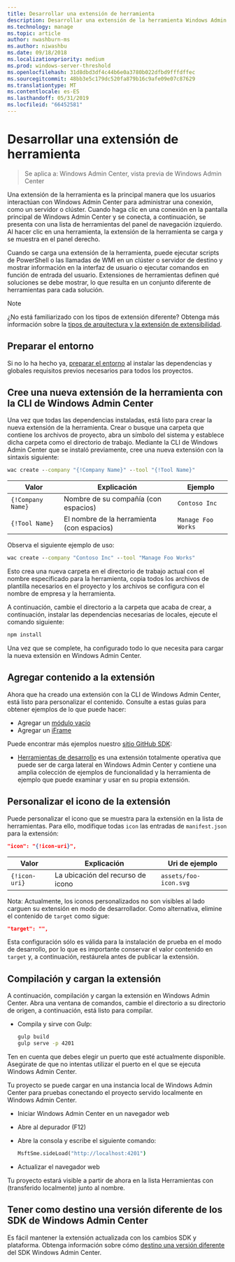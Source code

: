 ```yaml
---
title: Desarrollar una extensión de herramienta
description: Desarrollar una extensión de la herramienta Windows Admin Center SDK (proyecto Honolulu)
ms.technology: manage
ms.topic: article
author: nwashburn-ms
ms.author: niwashbu
ms.date: 09/18/2018
ms.localizationpriority: medium
ms.prod: windows-server-threshold
ms.openlocfilehash: 31d8dbd3df4c44b6e0a3780b022dfbd9fffdffec
ms.sourcegitcommit: 48bb3e5c179dc520fa879b16c9afe09e07c87629
ms.translationtype: MT
ms.contentlocale: es-ES
ms.lasthandoff: 05/31/2019
ms.locfileid: "66452581"
---
```

# <a name="develop-a-tool-extension"></a>Desarrollar una extensión de herramienta

>Se aplica a: Windows Admin Center, vista previa de Windows Admin Center

Una extensión de la herramienta es la principal manera que los usuarios interactúan con Windows Admin Center para administrar una conexión, como un servidor o clúster. Cuando haga clic en una conexión en la pantalla principal de Windows Admin Center y se conecta, a continuación, se presenta con una lista de herramientas del panel de navegación izquierdo. Al hacer clic en una herramienta, la extensión de la herramienta se carga y se muestra en el panel derecho.

Cuando se carga una extensión de la herramienta, puede ejecutar scripts de PowerShell o las llamadas de WMI en un clúster o servidor de destino y mostrar información en la interfaz de usuario o ejecutar comandos en función de entrada del usuario. Extensiones de herramientas definen qué soluciones se debe mostrar, lo que resulta en un conjunto diferente de herramientas para cada solución.

> [!NOTE]
> ¿No está familiarizado con los tipos de extensión diferente? Obtenga más información sobre la [tipos de arquitectura y la extensión de extensibilidad](understand-extensions.md).

## <a name="prepare-your-environment"></a>Preparar el entorno

Si no lo ha hecho ya, [preparar el entorno](prepare-development-environment.md) al instalar las dependencias y globales requisitos previos necesarios para todos los proyectos.

## <a name="create-a-new-tool-extension-with-the-windows-admin-center-cli"></a>Cree una nueva extensión de la herramienta con la CLI de Windows Admin Center ##

Una vez que todas las dependencias instaladas, está listo para crear la nueva extensión de la herramienta.  Crear o busque una carpeta que contiene los archivos de proyecto, abra un símbolo del sistema y establece dicha carpeta como el directorio de trabajo.  Mediante la CLI de Windows Admin Center que se instaló previamente, cree una nueva extensión con la sintaxis siguiente:

``` cmd
wac create --company "{!Company Name}" --tool "{!Tool Name}"
```

| Valor | Explicación | Ejemplo |
| ----- | ----------- | ------- |
| ```{!Company Name}``` | Nombre de su compañía (con espacios) | ```Contoso Inc``` |
| ```{!Tool Name}``` | El nombre de la herramienta (con espacios) | ```Manage Foo Works``` |

Observa el siguiente ejemplo de uso:

``` cmd
wac create --company "Contoso Inc" --tool "Manage Foo Works"
```

Esto crea una nueva carpeta en el directorio de trabajo actual con el nombre especificado para la herramienta, copia todos los archivos de plantilla necesarios en el proyecto y los archivos se configura con el nombre de empresa y la herramienta.  

A continuación, cambie el directorio a la carpeta que acaba de crear, a continuación, instalar las dependencias necesarias de locales, ejecute el comando siguiente:

``` cmd
npm install
```

Una vez que se complete, ha configurado todo lo que necesita para cargar la nueva extensión en Windows Admin Center. 

## <a name="add-content-to-your-extension"></a>Agregar contenido a la extensión

Ahora que ha creado una extensión con la CLI de Windows Admin Center, está listo para personalizar el contenido.  Consulte a estas guías para obtener ejemplos de lo que puede hacer:

- Agregar un [módulo vacío](guides/add-module.md)
- Agregar un [iFrame](guides/add-iframe.md)
 
Puede encontrar más ejemplos nuestro [sitio GitHub SDK](https://aka.ms/wacsdk):
-  [Herramientas de desarrollo](https://github.com/Microsoft/windows-admin-center-sdk/tree/master/windows-admin-center-developer-tools) es una extensión totalmente operativa que puede ser de carga lateral en Windows Admin Center y contiene una amplia colección de ejemplos de funcionalidad y la herramienta de ejemplo que puede examinar y usar en su propia extensión.

## <a name="customize-your-extensions-icon"></a>Personalizar el icono de la extensión

Puede personalizar el icono que se muestra para la extensión en la lista de herramientas.  Para ello, modifique todas ```icon``` las entradas de ```manifest.json``` para la extensión:

``` json
"icon": "{!icon-uri}",
```

| Valor | Explicación | Uri de ejemplo |
| ----- | ----------- | ------- |
| ```{!icon-uri}``` | La ubicación del recurso de icono | ```assets/foo-icon.svg``` |

Nota: Actualmente, los iconos personalizados no son visibles al lado carguen su extensión en modo de desarrollador.  Como alternativa, elimine el contenido de ```target``` como sigue:

``` json
"target": "",
```

Esta configuración sólo es válida para la instalación de prueba en el modo de desarrollo, por lo que es importante conservar el valor contenido en ```target``` y, a continuación, restáurela antes de publicar la extensión.

## <a name="build-and-side-load-your-extension"></a>Compilación y cargan la extensión

A continuación, compilación y cargan la extensión en Windows Admin Center.  Abra una ventana de comandos, cambie el directorio a su directorio de origen, a continuación, está listo para compilar.

* Compila y sirve con Gulp:

    ``` cmd
    gulp build
    gulp serve -p 4201
    ```

Ten en cuenta que debes elegir un puerto que esté actualmente disponible. Asegúrate de que no intentas utilizar el puerto en el que se ejecuta Windows Admin Center.

Tu proyecto se puede cargar en una instancia local de Windows Admin Center para pruebas conectando el proyecto servido localmente en Windows Admin Center.

* Iniciar Windows Admin Center en un navegador web
* Abre al depurador (F12)
* Abre la consola y escribe el siguiente comando:

    ``` cmd
    MsftSme.sideLoad("http://localhost:4201")
    ```

*   Actualizar el navegador web

Tu proyecto estará visible a partir de ahora en la lista Herramientas con (transferido localmente) junto al nombre.

## <a name="target-a-different-version-of-the-windows-admin-center-sdk"></a>Tener como destino una versión diferente de los SDK de Windows Admin Center

Es fácil mantener la extensión actualizada con los cambios SDK y plataforma.  Obtenga información sobre cómo [destino una versión diferente](target-sdk-version.md) del SDK Windows Admin Center.